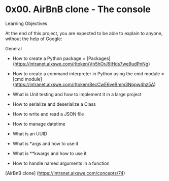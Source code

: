 # 0x00. AirBnB clone - The console

Learning Objectives

At the end of this project, you are expected to be able to explain to anyone, without the help of Google:

General

* How to create a Python package = [Packages] (https://intranet.alxswe.com/rltoken/Vn5hOrJ9IHds7we9udPnNg)

* How to create a command interpreter in Python using the cmd module = [cmd module] (https://intranet.alxswe.com/rltoken/8ecCwE6veBmm3Nppw4hz5A)

* What is Unit testing and how to implement it in a large project

* How to serialize and deserialize a Class

* How to write and read a JSON file

* How to manage datetime

* What is an UUID

* What is *args and how to use it

* What is **kwargs and how to use it

* How to handle named arguments in a function


[AirBnB clone] (https://intranet.alxswe.com/concepts/74)
